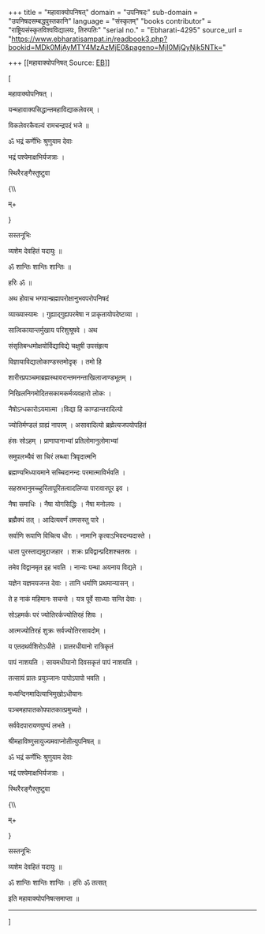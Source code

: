 +++
title = "महावाक्योपनिषत्"
domain = "उपनिषदः"
sub-domain = "उपनिषदसम्बद्धपुस्तकानि"
language = "संस्कृतम्"
"books contributor" = "राष्ट्रियसंस्कृतविश्वविद्यालयः, तिरुपतिः"
"serial no." = "Ebharati-4295"
source_url = "https://www.ebharatisampat.in/readbook3.php?bookid=MDk0MjAyMTY4MzAzMjE0&pageno=MjI0MjQyNjk5NTk="

+++
[[महावाक्योपनिषत्	Source: [EB](https://www.ebharatisampat.in/readbook3.php?bookid=MDk0MjAyMTY4MzAzMjE0&pageno=MjI0MjQyNjk5NTk=)]]

\[





महावाक्योपनिषत् ।



यन्महावाक्यसिद्धान्तमहाविद्याकलेवरम् ।

विकलेवरकैवल्यं रामचन्द्रपदं भजे ॥

ॐ भद्रं कर्णेभिः श्रुणुयाम देवाः

भद्रं पश्येमाक्षभिर्यजत्राः ।

स्थिरैरङ्गैस्तुष्टुवा

{\\\\

म्+

}

सस्तनूभिः

व्यशेम देवहितं यदायुः ॥

ॐ शान्तिः शान्तिः शान्तिः ॥

हरिः ॐ ॥

अथ होवाच भगवान्ब्रह्मापरोक्षानुभवपरोपनिषदं

व्याख्यास्यामः । गुह्याद्गुह्यपरमेषा न प्राकृतायोपदेष्टव्या ।

सात्विकायान्तर्मुखाय परिशुश्रूषवे । अथ

संसृतिबन्धमोक्षयोर्विद्याविद्ये चक्षुषी उपसंहृत्य

विज्ञायाविद्यालोकाण्डस्तमोदृक् । तमो हि

शारीरप्रपञ्चमाब्रह्मस्थावरान्तमनन्ताखिलाजाण्डभूतम् ।

निखिलनिगमोदितसकामकर्मव्यवहारो लोकः ।

नैषोऽन्धकारोऽयमात्मा ।विद्या हि काण्डान्तरादित्यो

ज्योतिर्मण्डलं ग्राह्यं नापरम् । असावादित्यो ब्रह्मेत्यजपयोपहितं

हंसः सोऽहम् । प्राणापानाभ्यां प्रतिलोमानुलोमाभ्यां

समुपलभ्यैवं सा चिरं लब्ध्वा त्रिवृदात्मनि

ब्रह्मण्यभिध्यायमाने सच्चिदानन्दः परमात्माविर्भवति ।

सहस्रभानुमच्च्हुरितापूरितत्वादलिप्या पारावारपूर इव ।

नैषा समाधिः । नैषा योगसिद्धिः । नैषा मनोलयः ।

ब्रह्मैक्यं तत् । आदित्यवर्णं तमसस्तु पारे ।

सर्वाणि रूपाणि विचित्य धीरः । नामानि कृत्वाऽभिवदन्यदास्ते ।

धाता पुरस्ताद्यमुदाजहार । शक्रः प्रविद्वान्प्रदिशश्चतस्रः ।

तमेव विद्वानमृत इह भवति । नान्यः पन्था अयनाय विद्यते ।

यज्ञेन यज्ञमयजन्त देवाः । तानि धर्माणि प्रथमान्यासन् ।

ते ह नाकं महिमानः सचन्ते । यत्र पूर्वे साध्याः सन्ति देवाः ।

सोऽहमर्कः परं ज्योतिरर्कज्योतिरहं शिवः ।

आत्मज्योतिरहं शुक्रः सर्वज्योतिरसावदोम् ।

य एतदथर्वशिरोऽधीते । प्रातरधीयानो रात्रिकृतं

पापं नाशयति । सायमधीयानो दिवसकृतं पापं नाशयति ।

तत्सायं प्रातः प्रयुञ्जानः पापोऽपापो भवति ।

मध्यन्दिनमादित्याभिमुखोऽधीयानः

पञ्चमहापातकोपपातकात्प्रमुच्यते ।

सर्ववेदपारायणपुण्यं लभते ।

श्रीमहाविष्णुसायुज्यमवाप्नोतीत्युपनिषत् ॥

ॐ भद्रं कर्णेभिः श्रुणुयाम देवाः

भद्रं पश्येमाक्षभिर्यजत्राः ।

स्थिरैरङ्गैस्तुष्टुवा

{\\\\

म्+

}

सस्तनूभिः

व्यशेम देवहितं यदायुः ॥

ॐ शान्तिः शान्तिः शान्तिः । हरिः ॐ तत्सत्

इति महावाक्योपनिषत्समाप्ता ॥

--------------------------






\]
